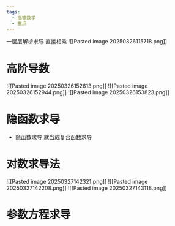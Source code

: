 ```yaml
---
tags:
  - 高等数学
  - 重点
---
```

一层层解析求导 直接相乘
![[Pasted image 20250326115718.png]]


# 高阶导数
![[Pasted image 20250326152613.png]]
![[Pasted image 20250326152944.png]]
![[Pasted image 20250326153823.png]]

# 隐函数求导
+ 隐函数求导 就当成复合函数求导
# 对数求导法

![[Pasted image 20250327142321.png]]
![[Pasted image 20250327142208.png]]
![[Pasted image 20250327143118.png]]


# 参数方程求导

